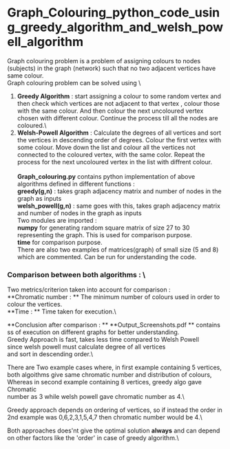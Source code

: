 # Graph_Colouring_python_code_using_greedy_algorithm_and_welsh_powell_algorithm
Graph colouring problem is a problem of assigning colours to nodes (subjects) in the graph (network) such that no two adjacent vertices have same colour.\
Graph colouring problem can be solved using \
1) **Greedy Algorithm** : start assigning a colour to some random vertex and then check which vertices are not adjacent to that vertex , colour those with the same colour. And then colour the next uncoloured vertex chosen with different colour. Continue the process till all the nodes are coloured.\
2) **Welsh-Powell Algorithm** : Calculate the degrees of all vertices and sort the vertices in descending order of degrees. Colour the first vertex with some colour. Move down the list and colour all the vertices not connected to the coloured vertex, with the same color. Repeat the process for the next uncoloured vertex in the list with diffrent colour.\
\
**Graph_colouring.py** contains python implementation of above algorithms defined in different functions  :\
**greedy(g,n)** : takes graph adjacency matrix and number of nodes in the graph as inputs\
**welsh_powell(g,n)** : same goes with this, takes graph adjacency matrix and number of nodes in the graph as inputs\
Two modules are imported :\
**numpy** for generating random square matrix of size 27 to 30 representing the graph. This is used for comparison purpose.\
**time** for comparison purpose.\
There are also two examples of matrices(graph) of small size (5 and 8) which are commented. Can be run for understanding the code.
 
### Comparison between both algorithms : \
Two metrics/criterion taken into account for comparison :\
**Chromatic number : ** The minimum number of colours used in order to colour the vertices.\
**Time : ** Time taken for execution.\
 
**Conclusion after comparison : **
**Output_Screenshots.pdf ** contains ss of execution on different graphs for better understanding.\
Greedy Approach is fast, takes less time compared to Welsh Powell\
since welsh powell must calculate degree of all vertices\
and sort in descending order.\

There are Two example cases where, in first example containing 5 vertices,\
both algoithms give same chromatic number and distribution of colours,\
Whereas in second example containing 8 vertices, greedy algo gave Chromatic\
number as 3 while welsh powell gave chromatic number as 4.\

Greedy approach depends on ordering of vertices, so if instead the order in \
2nd example was 0,6,2,3,1,5,4,7 then chromatic number would be 4.\

Both approaches does'nt give the optimal solution **always** and can depend on other factors like the 'order' in case of greedy algorithm.\
 
 
 
 
 
 

